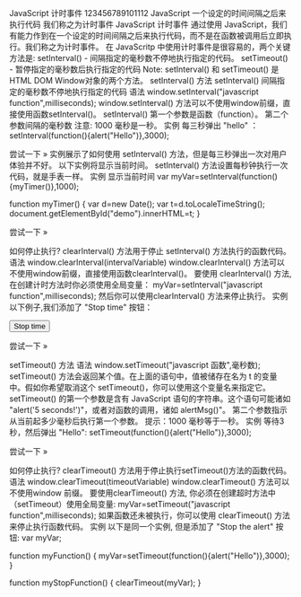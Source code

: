 JavaScript 计时事件
123456789101112	
JavaScript 一个设定的时间间隔之后来执行代码
我们称之为计时事件
JavaScript 计时事件
通过使用 JavaScript，我们有能力作到在一个设定的时间间隔之后来执行代码，而不是在函数被调用后立即执行。我们称之为计时事件。
在 JavaScritp 中使用计时事件是很容易的，两个关键方法是:
setInterval() - 间隔指定的毫秒数不停地执行指定的代码。
setTimeout() - 暂停指定的毫秒数后执行指定的代码
Note: setInterval() 和 setTimeout() 是 HTML DOM Window对象的两个方法。
setInterval() 方法
setInterval() 间隔指定的毫秒数不停地执行指定的代码
语法
window.setInterval("javascript function",milliseconds);
window.setInterval() 方法可以不使用window前缀，直接使用函数setInterval()。
setInterval() 第一个参数是函数（function）。
第二个参数间隔的毫秒数
注意: 1000 毫秒是一秒。
实例
每三秒弹出 "hello" ：
setInterval(function(){alert("Hello")},3000);

尝试一下 »
实例展示了如何使用 setInterval() 方法，但是每三秒弹出一次对用户体验并不好。
以下实例将显示当前时间。 setInterval() 方法设置每秒钟执行一次代码，就是手表一样。
实例
显示当前时间
var myVar=setInterval(function(){myTimer()},1000);

function myTimer()
{
var d=new Date();
var t=d.toLocaleTimeString();
document.getElementById("demo").innerHTML=t;
}

尝试一下 »

如何停止执行?
clearInterval() 方法用于停止 setInterval() 方法执行的函数代码。
语法
window.clearInterval(intervalVariable)
window.clearInterval() 方法可以不使用window前缀，直接使用函数clearInterval()。
要使用 clearInterval() 方法, 在创建计时方法时你必须使用全局变量：
myVar=setInterval("javascript function",milliseconds);
然后你可以使用clearInterval() 方法来停止执行。
实例
以下例子,我们添加了 "Stop time" 按钮：
<p id="demo"></p>
<button onclick="myStopFunction()">Stop time</button>

<script>
var myVar=setInterval(function(){myTimer()},1000);
function myTimer()
{
var d=new Date();
var t=d.toLocaleTimeString();
document.getElementById("demo").innerHTML=t;
}
function myStopFunction()
{
clearInterval(myVar);
}
</script>

尝试一下 »

setTimeout() 方法
语法
window.setTimeout("javascript 函数",毫秒数);
setTimeout() 方法会返回某个值。在上面的语句中，值被储存在名为 t 的变量中。假如你希望取消这个 setTimeout()，你可以使用这个变量名来指定它。
setTimeout() 的第一个参数是含有 JavaScript 语句的字符串。这个语句可能诸如 "alert('5 seconds!')"，或者对函数的调用，诸如 alertMsg()"。
第二个参数指示从当前起多少毫秒后执行第一个参数。
提示：1000 毫秒等于一秒。
实例
等待3秒，然后弹出 "Hello":
setTimeout(function(){alert("Hello")},3000);

尝试一下 »

如何停止执行?
clearTimeout() 方法用于停止执行setTimeout()方法的函数代码。
语法
window.clearTimeout(timeoutVariable)
window.clearTimeout() 方法可以不使用window 前缀。
要使用clearTimeout() 方法, 你必须在创建超时方法中（setTimeout）使用全局变量:
myVar=setTimeout("javascript function",milliseconds);
如果函数还未被执行，你可以使用 clearTimeout() 方法来停止执行函数代码。
实例
以下是同一个实例, 但是添加了 "Stop the alert" 按钮:
var myVar;

function myFunction()
{
myVar=setTimeout(function(){alert("Hello")},3000);
}

function myStopFunction()
{
clearTimeout(myVar);
}